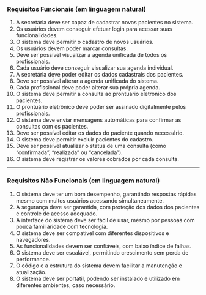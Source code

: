 ### **Requisitos Funcionais (em linguagem natural)**

1. A secretária deve ser capaz de cadastrar novos pacientes no sistema.
2. Os usuários devem conseguir efetuar login para acessar suas funcionalidades.
3. O sistema deve permitir o cadastro de novos usuários.
4. Os usuários devem poder marcar consultas.
5. Deve ser possível visualizar a agenda unificada de todos os profissionais.
6. Cada usuário deve conseguir visualizar sua agenda individual.
7. A secretária deve poder editar os dados cadastrais dos pacientes.
8. Deve ser possível alterar a agenda unificada do sistema.
9. Cada profissional deve poder alterar sua própria agenda.
10. O sistema deve permitir a consulta ao prontuário eletrônico dos pacientes.
11. O prontuário eletrônico deve poder ser assinado digitalmente pelos profissionais.
12. O sistema deve enviar mensagens automáticas para confirmar as consultas com os pacientes.
13. Deve ser possível editar os dados do paciente quando necessário.
14. O sistema deve permitir excluir pacientes do cadastro.
15. Deve ser possível atualizar o status de uma consulta (como “confirmada”, “realizada” ou “cancelada”).
16. O sistema deve registrar os valores cobrados por cada consulta.

---

### **Requisitos Não Funcionais (em linguagem natural)**

1. O sistema deve ter um bom desempenho, garantindo respostas rápidas mesmo com muitos usuários acessando simultaneamente.
2. A segurança deve ser garantida, com proteção dos dados dos pacientes e controle de acesso adequado.
3. A interface do sistema deve ser fácil de usar, mesmo por pessoas com pouca familiaridade com tecnologia.
4. O sistema deve ser compatível com diferentes dispositivos e navegadores.
5. As funcionalidades devem ser confiáveis, com baixo índice de falhas.
6. O sistema deve ser escalável, permitindo crescimento sem perda de performance.
7. O código e a estrutura do sistema devem facilitar a manutenção e atualização.
8. O sistema deve ser portátil, podendo ser instalado e utilizado em diferentes ambientes, caso necessário.

